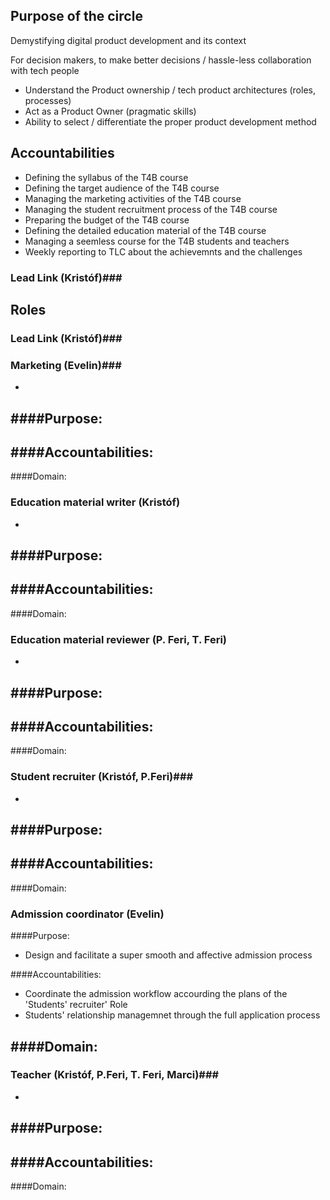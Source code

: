 ## Purpose of the circle ##

Demystifying digital product development and its context

For decision makers, to make better decisions / hassle-less collaboration with tech people

- Understand the Product ownership / tech product architectures (roles, processes)
- Act as a Product Owner (pragmatic skills)
- Ability to select / differentiate the proper product development method

## Accountabilities ##
- Defining the syllabus of the T4B course
- Defining the target audience of the T4B course
- Managing the marketing activities of the T4B course
- Managing the student recruitment process of the T4B course
- Preparing the budget of the T4B course
- Defining the detailed education material of the T4B course
- Managing a seemless course for the T4B students and teachers
- Weekly reporting to TLC about the achievemnts and the challenges


### Lead Link (Kristóf)###


## Roles ##

### Lead Link (Kristóf)###

### Marketing (Evelin)###
- 

####Purpose: 
- 

####Accountabilities: 
- 

####Domain: 

### Education material writer (Kristóf) ###
- 

####Purpose: 
- 

####Accountabilities: 
- 

####Domain: 


### Education material reviewer (P. Feri, T. Feri) ###
- 

####Purpose: 
- 

####Accountabilities: 
- 

####Domain: 

### Student recruiter (Kristóf, P.Feri)###
- 

####Purpose: 
- 

####Accountabilities: 
- 

####Domain: 


### Admission coordinator (Evelin) ###

####Purpose: 
- Design and facilitate a super smooth and affective admission process

####Accountabilities: 
- Coordinate the admission workflow accourding the  plans of the 'Students' recruiter' Role
- Students' relationship managemnet through the full application process

####Domain: 
- 

### Teacher (Kristóf, P.Feri, T. Feri, Marci)###
- 

####Purpose: 
- 

####Accountabilities: 
- 

####Domain:


